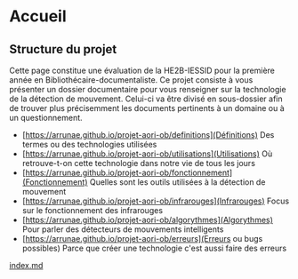 # Accueil

## Structure du projet
Cette page constitue une évaluation de la HE2B-IESSID pour la première année en Bibliothécaire-documentaliste.
Ce projet consiste à vous présenter un dossier documentaire pour vous renseigner sur la technologie de la 
détection de mouvement. Celui-ci va être divisé en sous-dossier afin de trouver plus précisemment les documents pertinents à un domaine ou à un questionnement.


- [https://arrunae.github.io/projet-aori-ob/definitions](Définitions) 
    Des termes ou des technologies utilisées
- [https://arrunae.github.io/projet-aori-ob/utilisations](Utilisations)
    Où retrouve-t-on cette technologie dans notre vie de tous les jours
- [https://arrunae.github.io/projet-aori-ob/fonctionnement](Fonctionnement) 
    Quelles sont les outils utilisées à la détection de mouvement
- [https://arrunae.github.io/projet-aori-ob/infrarouges](Infrarouges) 
    Focus sur le fonctionnement des infrarouges
- [https://arrunae.github.io/projet-aori-ob/algorythmes](Algorythmes) 
    Pour parler des détecteurs de mouvements intelligents
- [https://arrunae.github.io/projet-aori-ob/erreurs](Erreurs ou bugs possibles) 
    Parce que créer une technologie c'est aussi faire des erreurs



[index.md](index)
